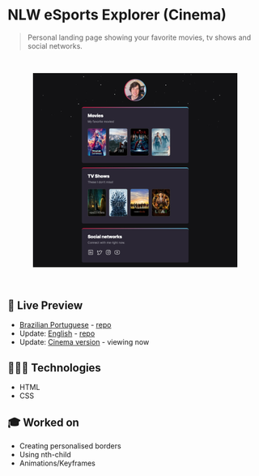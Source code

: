 # NLW eSports Explorer (Cinema)


> Personal landing page showing your favorite movies, tv shows and social networks.
<br>

<p align="center">
  <img alt="Landing page showing favorite movies, tv shows and social networks." src=".github/nlw-esports-explorer-challenge.png" width="80%" />
</p>

<br>

## 📝 Live Preview 

- [Brazilian Portuguese](https://diegommagno.com/github/rocketseat/events/next-level-week/nlw-esports/explorer/pt-br) - [repo](https://github.com/diegommagno/rocketseat/tree/main/events/next-level-week/nlw-esports/explorer/pt-br)
- Update: [English](https://diegommagno.com/github/rocketseat/events/next-level-week/nlw-esports/explorer/en) - [repo](https://github.com/diegommagno/rocketseat/tree/main/events/next-level-week/nlw-esports/explorer/en)
- Update: [Cinema version](https://diegommagno.com/github/rocketseat/events/next-level-week/nlw-esports/explorer/challenge/en) - viewing now

## 🧑🏻‍💻 Technologies

- HTML
- CSS

## 🎓 Worked on

- Creating personalised borders
- Using nth-child
- Animations/Keyframes